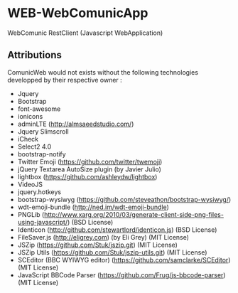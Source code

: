 # WEB-WebComunicApp

WebComunic RestClient (Javascript WebApplication)

## Attributions

ComunicWeb would not exists without the following technologies developped by their respective owner :
- Jquery
- Bootstrap
- font-awesome
- ionicons
- adminLTE (http://almsaeedstudio.com/)
- Jquery Slimscroll
- iCheck
- Select2 4.0
- bootstrap-notify
- Twitter Emoji (https://github.com/twitter/twemoji)
- jQuery Textarea AutoSize plugin (by Javier Julio)
- lightbox (https://github.com/ashleydw/lightbox)
- VideoJS
- jquery.hotkeys
- bootstrap-wysiwyg (https://github.com/steveathon/bootstrap-wysiwyg/)
- wdt-emoji-bundle (http://ned.im/wdt-emoji-bundle)
- PNGLib (http://www.xarg.org/2010/03/generate-client-side-png-files-using-javascript/) (BSD License)
- Identicon (http://github.com/stewartlord/identicon.js) (BSD License)
- FileSaver.js (http://eligrey.com) (by Eli Grey) (MIT License)
- JSZip (https://github.com/Stuk/jszip.git) (MIT License)
- JSZip Utils (https://github.com/Stuk/jszip-utils.git) (MIT License)
- SCEditor (BBC WYIWYG editor) (https://github.com/samclarke/SCEditor) (MIT License)
- JavaScript BBCode Parser (https://github.com/Frug/js-bbcode-parser) (MIT License)
